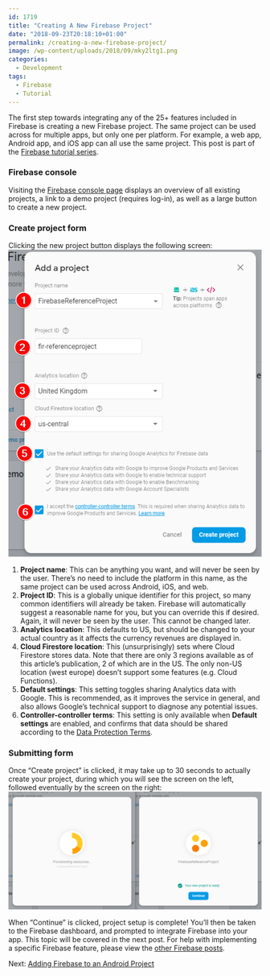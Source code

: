 ```yaml
---
id: 1719
title: "Creating A New Firebase Project"
date: "2018-09-23T20:18:10+01:00"
permalink: /creating-a-new-firebase-project/
image: /wp-content/uploads/2018/09/mky2ltg1.png
categories:
  - Development
tags:
  - Firebase
  - Tutorial
---
```


The first step towards integrating any of the 25+ features included in Firebase is creating a new Firebase project. The same project can be used across for multiple apps, but only one per platform. For example, a web app, Android app, and iOS app can all use the same project. This post is part of the [Firebase tutorial series](/search?q=firebase).

### Firebase console

Visiting the [Firebase console page](https://console.firebase.google.com/u/0/) displays an overview of all existing projects, a link to a demo project (requires log-in), as well as a large button to create a new project.

### Create project form

Clicking the new project button displays the following screen:  
![create-firebase-project](/wp-content/uploads/2018/09/create-firebase-project.png)

1. **Project name**: This can be anything you want, and will never be seen by the user. There’s no need to include the platform in this name, as the same project can be used across Android, iOS, and web.
2. **Project ID**: This is a globally unique identifier for this project, so many common identifiers will already be taken. Firebase will automatically suggest a reasonable name for you, but you can override this if desired. Again, it will never be seen by the user. This cannot be changed later.
3. **Analytics location**: This defaults to US, but should be changed to your actual country as it affects the currency revenues are displayed in.
4. **Cloud Firestore location**: This (unsurprisingly) sets where Cloud Firestore stores data. Note that there are only 3 regions available as of this article’s publication, 2 of which are in the US. The only non-US location (west europe) doesn’t support some features (e.g. Cloud Functions).
5. **Default settings**: This setting toggles sharing Analytics data with Google. This is recommended, as it improves the service in general, and also allows Google’s technical support to diagnose any potential issues.
6. **Controller-controller terms**: This setting is only available when **Default settings** are enabled, and confirms that data should be shared according to the [Data Protection Terms](https://support.google.com/analytics/answer/9012600).

### Submitting form

Once “Create project” is clicked, it may take up to 30 seconds to actually create your project, during which you will see the screen on the left, followed eventually by the screen on the right:  
![creating-firebase-project](/wp-content/uploads/2018/09/creating-firebase-project.png)

When “Continue” is clicked, project setup is complete! You’ll then be taken to the Firebase dashboard, and prompted to integrate Firebase into your app. This topic will be covered in the next post. For help with implementing a specific Firebase feature, please view the [other Firebase posts](/search/?q=firebase).

Next: [Adding Firebase to an Android Project](/adding-firebase-to-an-android-project/)
